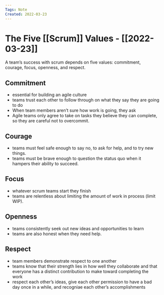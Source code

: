 ```yaml
---
Tags: Note
Created: 2022-03-23
---
```

# The Five [[Scrum]] Values - [[2022-03-23]]
A team’s success with scrum depends on five values: commitment, courage, focus, openness, and respect.

## Commitment
- essential for building an agile culture
- teams trust each other to follow through on what they say they are going to do
- When team members aren’t sure how work is going, they ask
- Agile teams only agree to take on tasks they believe they can complete, so they are careful not to overcommit.

## Courage
- teams must feel safe enough to say no, to ask for help, and to try new things.
- teams must be brave enough to question the status quo when it hampers their ability to succeed.

## Focus
- whatever scrum teams start they finish
- teams are relentless about limiting the amount of work in process (limit WIP). 

## Openness
- teams consistently seek out new ideas and opportunities to learn
- teams are also honest when they need help.

## Respect
- team members demonstrate respect to one another
- teams know that their strength lies in how well they collaborate and that everyone has a distinct contribution to make toward completing the work
- respect each other’s ideas, give each other permission to have a bad day once in a while, and recogniae each other’s accomplishments